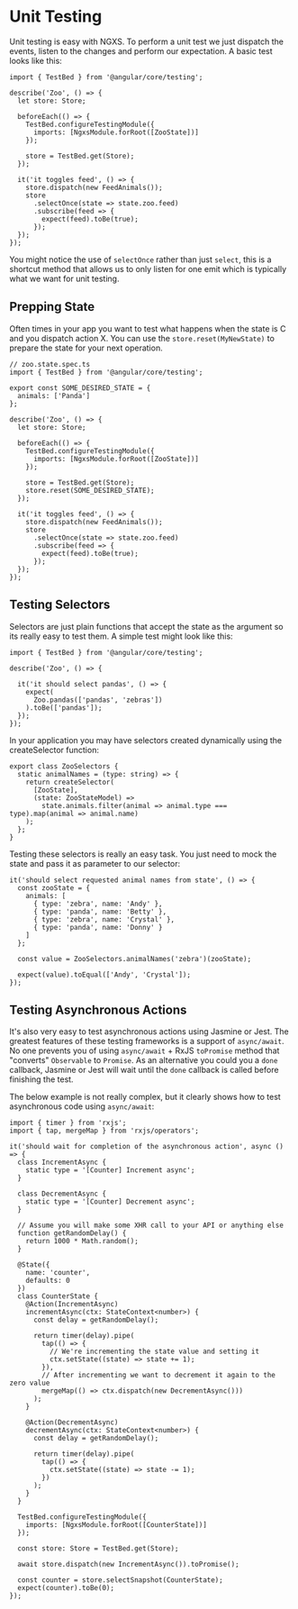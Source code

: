 # Unit Testing

Unit testing is easy with NGXS. To perform a unit test we just dispatch the events, listen to the changes and
perform our expectation. A basic test looks like this:

```TS
import { TestBed } from '@angular/core/testing';

describe('Zoo', () => {
  let store: Store;

  beforeEach(() => {
    TestBed.configureTestingModule({
      imports: [NgxsModule.forRoot([ZooState])]
    });

    store = TestBed.get(Store);
  });

  it('it toggles feed', () => {
    store.dispatch(new FeedAnimals());
    store
      .selectOnce(state => state.zoo.feed)
      .subscribe(feed => {
        expect(feed).toBe(true);
      });
  });
});
```

You might notice the use of `selectOnce` rather than just `select`, this is a shortcut
method that allows us to only listen for one emit which is typically what we want
for unit testing.

## Prepping State

Often times in your app you want to test what happens when the state is C and you dispatch action X. You
can use the `store.reset(MyNewState)` to prepare the state for your next operation.

```TS
// zoo.state.spec.ts
import { TestBed } from '@angular/core/testing';

export const SOME_DESIRED_STATE = {
  animals: ['Panda']
};

describe('Zoo', () => {
  let store: Store;

  beforeEach(() => {
    TestBed.configureTestingModule({
      imports: [NgxsModule.forRoot([ZooState])]
    });

    store = TestBed.get(Store);
    store.reset(SOME_DESIRED_STATE);
  });

  it('it toggles feed', () => {
    store.dispatch(new FeedAnimals());
    store
      .selectOnce(state => state.zoo.feed)
      .subscribe(feed => {
        expect(feed).toBe(true);
      });
  });
});
```

## Testing Selectors

Selectors are just plain functions that accept the state as the argument
so its really easy to test them. A simple test might look like this:

```TS
import { TestBed } from '@angular/core/testing';

describe('Zoo', () => {

  it('it should select pandas', () => {
    expect(
      Zoo.pandas(['pandas', 'zebras'])
    ).toBe(['pandas']);
  });
});
```

In your application you may have selectors created dynamically using the createSelector function:

```TS
export class ZooSelectors {
  static animalNames = (type: string) => {
    return createSelector(
      [ZooState],
      (state: ZooStateModel) =>
        state.animals.filter(animal => animal.type === type).map(animal => animal.name)
    );
  };
}
```

Testing these selectors is really an easy task.
You just need to mock the state and pass it as parameter to our selector:

```TS
it('should select requested animal names from state', () => {
  const zooState = {
    animals: [
      { type: 'zebra', name: 'Andy' },
      { type: 'panda', name: 'Betty' },
      { type: 'zebra', name: 'Crystal' },
      { type: 'panda', name: 'Donny' }
    ]
  };

  const value = ZooSelectors.animalNames('zebra')(zooState);

  expect(value).toEqual(['Andy', 'Crystal']);
});
```

## Testing Asynchronous Actions

It's also very easy to test asynchronous actions using Jasmine or Jest. The greatest features of these testing frameworks is a support of `async/await`. No one prevents you of using `async/await` + RxJS `toPromise` method that "converts" `Observable` to `Promise`. As an alternative you could you a `done` callback, Jasmine or Jest will wait until the `done` callback is called before finishing the test.

The below example is not really complex, but it clearly shows how to test asynchronous code using `async/await`:

```TS
import { timer } from 'rxjs';
import { tap, mergeMap } from 'rxjs/operators';

it('should wait for completion of the asynchronous action', async () => {
  class IncrementAsync {
    static type = '[Counter] Increment async';
  }

  class DecrementAsync {
    static type = '[Counter] Decrement async';
  }

  // Assume you will make some XHR call to your API or anything else
  function getRandomDelay() {
    return 1000 * Math.random();
  }

  @State({
    name: 'counter',
    defaults: 0
  })
  class CounterState {
    @Action(IncrementAsync)
    incrementAsync(ctx: StateContext<number>) {
      const delay = getRandomDelay();

      return timer(delay).pipe(
        tap(() => {
          // We're incrementing the state value and setting it
          ctx.setState((state) => state += 1);
        }),
        // After incrementing we want to decrement it again to the zero value
        mergeMap(() => ctx.dispatch(new DecrementAsync()))
      );
    }

    @Action(DecrementAsync)
    decrementAsync(ctx: StateContext<number>) {
      const delay = getRandomDelay();

      return timer(delay).pipe(
        tap(() => {
          ctx.setState((state) => state -= 1);
        })
      );
    }
  }

  TestBed.configureTestingModule({
    imports: [NgxsModule.forRoot([CounterState])]
  });

  const store: Store = TestBed.get(Store);

  await store.dispatch(new IncrementAsync()).toPromise();

  const counter = store.selectSnapshot(CounterState);
  expect(counter).toBe(0);
});
```
